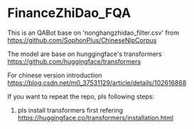 # FinanceZhiDao_FQA

This is an QABot base on 'nonghangzhidao_filter.csv' from https://github.com/SophonPlus/ChineseNlpCorpus 

The model are base on hunggingface's transformers https://github.com/huggingface/transformers

For chinese version introduction
https://blog.csdn.net/m0_37531129/article/details/102616868

If you want to repeat the repo, pls following steps:

1. pls install transformers first refering https://huggingface.co/transformers/installation.html


